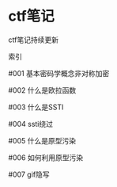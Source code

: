 # ctf笔记
ctf笔记持续更新

索引

#001 基本密码学概念非对称加密

#002 什么是欧拉函数

#003 什么是SSTI

#004 ssti绕过

#005 什么是原型污染

#006 如何利用原型污染

#007 gif隐写
